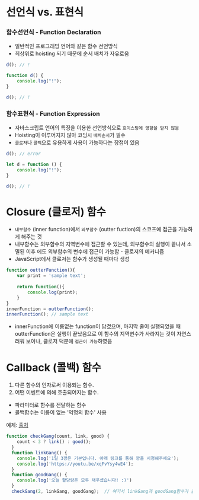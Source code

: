 # 선언식 vs. 표현식

### 함수선언식 - Function Declaration

- 일반적인 프로그래밍 언어와 같은 함수 선언방식
- 최상위로 hoisting 되기 때문에 순서 배치가 자유로움
    
```JavaScript
d(); // !

function d() {
    console.log("!");
}

d(); // !
```

### 함수표현식 - Function Expression
- 자바스크립트 언어의 특징을 이용한 선언방식으로 `호이스팅에 영향을 받지 않음`
- Hoisting이 이루어지지 않아 코딩시 `배치순서`가 필수
- `클로져`나 `콜백`으로 유용하게 사용이 가능하다는 장점이 있음
    
```JavaScript
d(); // error

let d = function () {
    console.log("!");
}

d(); // !
```

# Closure (클로저) 함수

- `내부함수` (inner function)에서 `외부함수` (outter fuction)의 스코프에 접근을 가능하게 해주는 것
- 내부함수는 외부함수의 지역변수에 접근할 수 있는데, 외부함수의 실행이 끝나서 소멸된 이후 에도 외부함수의 변수에 접근이 가능함 - 클로저의 메커니즘
- JavaScript에서 클로저는 함수가 생성될 때마다 생성

```JavaScript
function outterFunction(){
    var print = 'sample text';  
    
    return function(){        
        console.log(print);
    }
}
innerFunction = outterFunction();
innerFunction(); // sample text
```

- innerFunction에 이름없는 function이 담겼으며, 마지막 줄이 실행되었을 때 outterFunction은 실행이 끝났음으로 이 함수의 지역변수가 사라지는 것이 자연스러워 보이나, 클로저 덕분에 `접근이 가능`하였음

# Callback (콜백) 함수

1. 다른 함수의 인자로써 이용되는 함수.
2. 어떤 이벤트에 의해 호출되어지는 함수.
- 파라미터로 함수를 전달하는 함수
- 콜백함수는 이름이 없는 '익명의 함수' 사용

예제: [출처](https://bigtop.tistory.com/35)
```JavaScript
function checkGang(count, link, good) {
    count < 3 ? link() : good();
  }
  function linkGang() {
    console.log('1일 3깡은 기본입니다. 아래 링크를 통해 깡을 시청해주세요');
    console.log('https://youtu.be/xqFvYsy4wE4');
  }
  function goodGang() {
    console.log('오늘 할당량은 모두 채우셨습니다! :)')
  }
  checkGang(2, linkGang, goodGang);  // 여기서 linkGang과 goodGang함수가 콜백함수
```
